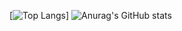 [![Top Langs](https://github-readme-stats.vercel.app/api/top-langs/?username=ah682&show_icons=true&theme=synthwave&count_private=true)]
![Anurag's GitHub stats](https://github-readme-stats.vercel.app/api?username=ah682&show_icons=true&theme=synthwave&hide_rank=true&count_private=true)
